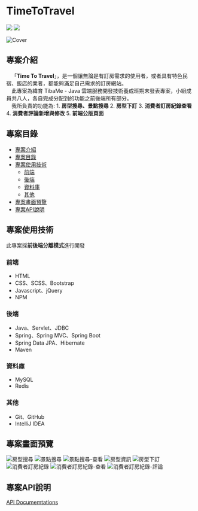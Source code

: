 # TimeToTravel

![](https://img.shields.io/badge/Spring_Boot-3.0.6-181717?style=for-the-badge?style=plastic&logo=springboot&color) ![](https://img.shields.io/badge/MySQL-8.0-181717?style=for-the-badge?style=plastic&logo=mysql&color=blue)

![Cover](/src/main/resources/static/images/cover/cover1.png)

##  專案介紹

&ensp;&ensp;「**Time To Travel**」，是一個讓無論是有訂房需求的使用者，或者具有特色民宿、飯店的業者，都能夠滿足自己需求的訂房網站。  
&ensp;&ensp;此專案為緯育 TibaMe - Java 雲端服務開發技術養成班期末發表專案，小組成員共八人，各自完成分配到的功能之前後端所有部分。  
&ensp;&ensp;我所負責的功能為:
    1. **房型搜尋、景點搜尋**
    2. **房型下訂**
    3. **消費者訂房紀錄查看**
    4. **消費者評論新增與修改**
    5. **前端公版頁面**

## 專案目錄

- [專案介紹](#專案介紹)
- [專案目錄](#專案目錄)
- [專案使用技術](#專案使用技術)
    - [前端](#前端)
    - [後端](#後端)
    - [資料庫](#資料庫)
    - [其他](#其他)
- [專案畫面預覽](#專案畫面預覽)
- [專案API說明](#專案API說明)

## 專案使用技術

此專案採**前後端分離模式**進行開發

### 前端

- HTML
- CSS、SCSS、Bootstrap
- Javascript、jQuery
- NPM

### 後端

- Java、Servlet、JDBC
- Spring、Spring MVC、Spring Boot
- Spring Data JPA、Hibernate
- Maven

### 資料庫

- MySQL
- Redis

### 其他

- Git、GitHub
- IntelliJ IDEA

## 專案畫面預覽

![房型搜尋](/src/main/resources/static/images/cover/%E6%88%BF%E5%9E%8B%E6%90%9C%E5%B0%8B.png)
![景點搜尋](/src/main/resources/static/images/cover/%E6%99%AF%E9%BB%9E%E6%90%9C%E5%B0%8B.png)
![景點搜尋-查看](/src/main/resources/static/images/cover/%E6%99%AF%E9%BB%9E%E6%90%9C%E5%B0%8B-%E6%9F%A5%E7%9C%8B.png)
![房型資訊](/src/main/resources/static/images/cover/%E6%88%BF%E5%9E%8B%E8%B3%87%E8%A8%8A.png)
![房型下訂](/src/main/resources/static/images/cover/%E6%88%BF%E5%9E%8B%E4%B8%8B%E8%A8%82.png)
![消費者訂房紀錄](/src/main/resources/static/images/cover/%E6%B6%88%E8%B2%BB%E8%80%85%E8%A8%82%E6%88%BF%E7%B4%80%E9%8C%84.png)
![消費者訂房紀錄-查看](/src/main/resources/static/images/cover/%E6%B6%88%E8%B2%BB%E8%80%85%E8%A8%82%E6%88%BF%E7%B4%80%E9%8C%84-%E6%9F%A5%E7%9C%8B.png)
![消費者訂房紀錄-評論](/src/main/resources/static/images/cover/%E6%B6%88%E8%B2%BB%E8%80%85%E8%A8%82%E6%88%BF%E7%B4%80%E9%8C%84-%E8%A9%95%E8%AB%96.png)

## 專案API說明

[API Documemtations](/documentations.md)

